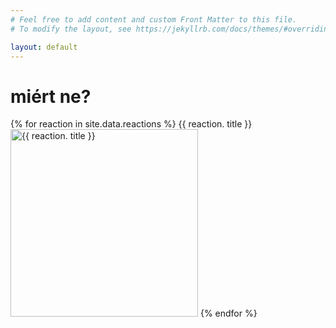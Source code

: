 ```yaml
---
# Feel free to add content and custom Front Matter to this file.
# To modify the layout, see https://jekyllrb.com/docs/themes/#overriding-theme-defaults

layout: default
---
```


# miért ne?

 {% for reaction in site.data.reactions %}
 {{ reaction. title }}  
 <img src="{{ site.baseurl }}/images/{{ reaction.image }}" title="{{ reaction. title }}" alt="{{ reaction. title }}" width=300>
 {% endfor %}